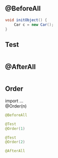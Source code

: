 
## @BeforeAll
```java
void initObject() {
	Car c = new Car();
}
```

## Test
```java
```

## @AfterAll
```java

```


## Order
import ...<br>
@Order(n)
```java
@BeforeAll

@Test
@Order(1)

@Test
@Order(2)

@AfterAll
```